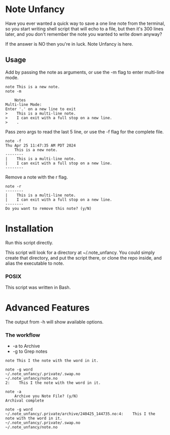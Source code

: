 # Note Unfancy
Have you ever wanted a quick way to save a one line note from the terminal, so
you start writing shell script that will echo to a file, but then it's 300
lines later, and you don't remember the note you wanted to write down anyway?

If the answer is NO then you're in luck. Note Unfancy is here.

## Usage
Add by passing the note as arguments, or use the -m flag to enter multi-line
mode.

```shell
note This is a new note.
note -m

    Notes
Multi-line Mode:
Enter '.' on a new line to exit
>    This is a multi-line note.
>    I can exit with a full stop on a new line.
>    .
```

Pass zero args to read the last 5 line, or use the -f flag for the complete
file.

```shell
note -f
Thu Apr 25 11:47:35 AM PDT 2024
    This is a new note.
--------
|    This is a multi-line note.
|    I can exit with a full stop on a new line.
--------
```

Remove a note with the r flag.

```shell
note -r
--------
|    This is a multi-line note.
|    I can exit with a full stop on a new line.
--------
Do you want to remove this note? (y/N)
```

# Installation
Run this script directly.

This script will look for a directory at ~/.note_unfancy. You could simply
create that directory, and put the script there, or clone the repo inside, and
alias the executable to note.

### POSIX
This script was written in Bash.

# Advanced Features
The output from -h will show available options.

### The workflow
- -a to Archive
- -g to Grep notes

```shell
note This I the note with the word in it.

note -g word
~/.note_unfancy/.private/.swap.no
~/.note_unfancy/note.no
2:    This I the note with the word in it.

note -a
    Archive you Note File? (y/N)
Archival complete

note -g word
~/.note_unfancy/.private/archive/240425_144735.no:4:    This I the note with the word in it.
~/.note_unfancy/.private/.swap.no
~/.note_unfancy/note.no
```
